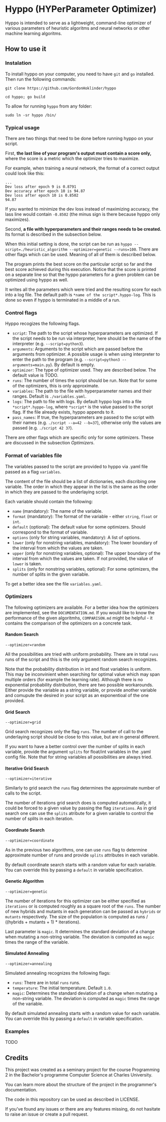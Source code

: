 # Hyppo (HYPerParameter Optimizer)

Hyppo is intended to serve as a lightweight, command-line optimizer of various parameters of heuristic algoritms and neural networks or other machine learning algoritms.

## How to use it

### Instalation

To install hyppo on your computer, you need to have `git` and `go` installed. Then run the following commands:

```
git clone https://github.com/GordonHoklinder/hyppo
```

```
cd hyppo; go build
```

To allow for running `hyppo` from any folder:
```
sudo ln -sr hyppo /bin/
```

### Typical usage

There are two things that need to be done before running hyppo on your script.

First, **the last line of your program's output must contain a score only,** where the score is a metric which the optimizer tries to maximize.

For example, when training a neural network, the format of a correct output could look like this:

```
...
Dev loss after epoch 9 is 0.8791
Dev accuracy after epoch 10 is 94.87
Dev loss after epoch 10 is 0.8502
94.87
```

If you wanted to minimize the dev loss instead of maximizing accuracy,
the lass line would contain `-0.8502` (the minus sign is there because hyppo only maximizes).

Second, **a file with hyperparameters and their ranges needs to be created.**
Its format is described in the subsection below.

When this initial setting is done, the script can be run as `hyppo --script=./heuristic_algorithm --optimizer=genetic --runs=100`. There are other flags which can be used. Meaning of all of them is described below.

The program prints the best score on the particular script so far and the best score achieved during this execution. Notice that the score is printed on a separate line so that the hyppo parameters for a given problem can be optimized using hyppo as well.

It writes all the parameters which were tried and the resulting score for each into a log file. The default path is `*name of the script*.hyppo-log`. This is done so even if hyppo is terminated in a middle of a run.

### Control flags

Hyppo recogizes the following flags.

- `script`: The path to the script whose hyperparameters are optimized. If the script needs to be run via interpreter, here should be the name of the interpreter (e.g. `--script=python3`).
- `arguments`: Arguments to the script which are passed before the arguments from optimizer. A possible usage is when using interpreter to enter the path to the program (e.g. `--script=python3 --arguments=main.py`). By default is empty.
- `optimizer`: The type of optimizer used. They are described below. The default value is TODO.
- `runs`: The number of times the script should be run. Note that for some of the optimizers, this is only approximate.
- `variables`: The path to the file with hyperparameter names and their ranges. Default is `./variables.yaml`.
- `logs`: The path to file with logs. By default hyppo logs into a file `*script*.hyppo-log`, where `*script*` is the value passed to the script flag. If the file already exists, hyppo appends to it.
- `pass_names`: If true, the hyperparameters are passed to the script with their names (e.g. `./script --a=42 --b=37`), otherwise only the values are passed (e.g. `./script 42 37`).

There are other flags which are specific only for some optimizers. These are discussed in the subsection *Optimizers*.

### Format of variables file

The variables passed to the script are provided to hyppo via .yaml file passed as a flag `variables`.

The content of the file should be a list of dictionaries, each discribing one variable. The order in which they appear in the list is the same as the order in which they are passed to the underlaying script.

Each variable should contain the following:

- `name` (mandatory): The name of the variable.
- `format` (mandatory): The format of the variable - either `string`, `float` or `int`.
- `default` (optional): The default value for some optimizers. Should correspond to the format of variable.
- `options` (only for string variables, mandatory): A list of options.
- `lower` (only for nonstring variables, mandatory): The lower boundary of the interval from which the values are taken.
- `upper` (only for nonstring variables, optional): The upper boundary of the interval from which the values are taken. If not provided, the value of `lower` is taken.
- `splits` (only for nonstring variables, optional): For some optimizers, the number of splits in the given variable.

To get a better idea see the file `variables.yaml`.

### Optimizers

The following optimizers are available.
For a better idea how the optimizers are implemented, see the `DOCUMENTATION.md`.
If you would like to know the performance of the given algoritmhs, `COMPARISON.md` might be helpful - it contains the comparison of the optimizers on a concrete task.

#### Random Search
`--optimizer=random`

All the possibilities are tried with uniform probability. There are in total `runs` runs of the script and this is the only argument random search recognizes.

Note that the probability distribution in int and float variables is uniform. This may be inconvinient when searching for optimal value which may span multiple orders (for example the learning rate). Although there is no exponential probability distribution, there are two possible workarounds. Either provide the variable as a string variable, or provide another variable and comupute the desired in your script as an exponentioal of the one provided.

#### Grid Search
`--optimizer=grid`

Grid search recognizes only the flag `runs`. The number of call to the underlaying script should be close to this value, but are in general different.

If you want to have a better control over the number of splits in each variable, provide the argument `splits` for float/int variables in the .yaml config file. Note that for string variables all possibilities are always tried.

#### Iterative Grid Search
`--optimizer=iterative`

Similarly to grid search the `runs` flag determines the approximate number of calls to the script.

The number of iterations grid search does is computed automatically, it could be forced to a given value by passing the flag `iterations`. As in grid search one can use the `splits` atribute for a given variable to control the number of splits in each iteration.

#### Coordinate Search
`--optimizer=coordinate`

As in the previous two algorithms, one can use `runs` flag to determine approximate number of runs and provide `splits` attributes in each variable.

By default coordinate search starts with a random value for each variable. You can override this by passing a `default` in variable specification.

#### Genetic Algorithm
`--optimizer=genetic`

The number of iterations for this optimizer can be either specified as `iterations` or is computed roughly as a square root of the `runs`. The number of new hybrids and mutants in each generation can be passed as `hybrids` or `mutants` respectively. The size of the population is computed as runs / ((hybrids + mutants + 1) * iterations).

Last parameter is `magic`. It determines the standard deviation of a change when mutating a non-string variable. The deviation is computed as `magic` times the range of the variable.

#### Simulated Annealing
`--optimizer=annealing`

Simulated annealing recognizes the following flags:

- `runs`: There are in total `runs` runs.
- `temperature`: The initial temperature. Default `1.0`.
- `magic`: Determines the standard deviation of a change when mutating a non-string variable. The deviation is computed as `magic` times the range of the variable.

By default simulated annealing starts with a random value for each variable. You can override this by passing a `default` in variable specification.

### Examples

TODO

## Credits

This project was created as a seminary project for the course Programming 2 in the Bachelor's programme Computer Science at Charles University.

You can learn more about the structure of the project in the programmer's documentation.

The code in this repository can be used as described in LICENSE.

If you've found any issues or there are any features missing, do not hasitate to raise an issue or create a pull request.
